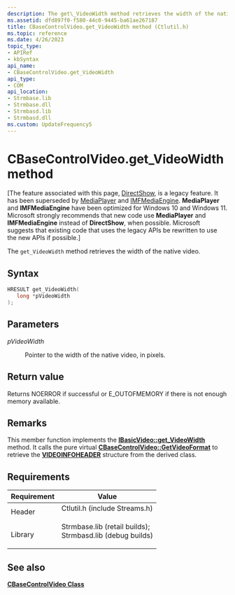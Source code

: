```yaml
---
description: The get\_VideoWidth method retrieves the width of the native video.
ms.assetid: dfd897f0-f580-44c0-9445-ba61ae267187
title: CBaseControlVideo.get_VideoWidth method (Ctlutil.h)
ms.topic: reference
ms.date: 4/26/2023
topic_type: 
- APIRef
- kbSyntax
api_name: 
- CBaseControlVideo.get_VideoWidth
api_type: 
- COM
api_location: 
- Strmbase.lib
- Strmbase.dll
- Strmbasd.lib
- Strmbasd.dll
ms.custom: UpdateFrequency5
---
```


# CBaseControlVideo.get\_VideoWidth method

\[The feature associated with this page, [DirectShow](/windows/win32/directshow/directshow), is a legacy feature. It has been superseded by [MediaPlayer](/uwp/api/Windows.Media.Playback.MediaPlayer) and [IMFMediaEngine](/windows/win32/api/mfmediaengine/nn-mfmediaengine-imfmediaengine). **MediaPlayer** and **IMFMediaEngine** have been optimized for Windows 10 and Windows 11. Microsoft strongly recommends that new code use **MediaPlayer** and **IMFMediaEngine** instead of **DirectShow**, when possible. Microsoft suggests that existing code that uses the legacy APIs be rewritten to use the new APIs if possible.\]

The `get_VideoWidth` method retrieves the width of the native video.

## Syntax


```C++
HRESULT get_VideoWidth(
   long *pVideoWidth
);
```



## Parameters

<dl> <dt>

*pVideoWidth* 
</dt> <dd>

Pointer to the width of the native video, in pixels.

</dd> </dl>

## Return value

Returns NOERROR if successful or E\_OUTOFMEMORY if there is not enough memory available.

## Remarks

This member function implements the [**IBasicVideo::get\_VideoWidth**](/windows/desktop/api/Control/nf-control-ibasicvideo-get_videowidth) method. It calls the pure virtual [**CBaseControlVideo::GetVideoFormat**](cbasecontrolvideo-getvideoformat.md) to retrieve the [**VIDEOINFOHEADER**](/previous-versions/windows/desktop/api/amvideo/ns-amvideo-videoinfoheader) structure from the derived class.

## Requirements



| Requirement | Value |
|--------------------|--------------------------------------------------------------------------------------------------------------------------------------------------------------------------------------------|
| Header<br/>  | <dl> <dt>Ctlutil.h (include Streams.h)</dt> </dl>                                                                                   |
| Library<br/> | <dl> <dt>Strmbase.lib (retail builds); </dt> <dt>Strmbasd.lib (debug builds)</dt> </dl> |



## See also

<dl> <dt>

[**CBaseControlVideo Class**](cbasecontrolvideo.md)
</dt> </dl>

 

 




